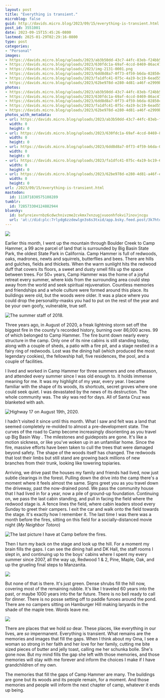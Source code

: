 ```yaml
---
layout: post
title: "Everything is transient."
microblog: false
guid: http://davids.micro.blog/2023/09/15/everything-is-transient.html
post_id: 3551001
date: 2023-09-15T15:45:26-0800
lastmod: 2025-01-29T02:29:16-0800
type: post
categories:
- "Personal"
images:
- https://davids.micro.blog/uploads/2023/ab3b50dd-43c7-44fc-83eb-f24bb5cc27cc-1-201-a.jpeg
- https://davids.micro.blog/uploads/2023/630fdc1a-69af-4ccd-8469-86ac472a00cf-1-201-a.jpeg
- https://davids.micro.blog/uploads/2023/img-2131-0001.png
- https://davids.micro.blog/uploads/2023/6dd8d8a7-0f73-4f59-b6da-02850c43cb1c-1-102-o.jpeg
- https://davids.micro.blog/uploads/2023/fa1dfc41-075c-4a19-bc19-6ead55f7dc08-1-201-a.jpeg
- https://davids.micro.blog/uploads/2023/62be978d-e280-4d81-a46f-e2999b41354e-1-201-a.jpeg
photos:
- https://davids.micro.blog/uploads/2023/ab3b50dd-43c7-44fc-83eb-f24bb5cc27cc-1-201-a.jpeg
- https://davids.micro.blog/uploads/2023/630fdc1a-69af-4ccd-8469-86ac472a00cf-1-201-a.jpeg
- https://davids.micro.blog/uploads/2023/6dd8d8a7-0f73-4f59-b6da-02850c43cb1c-1-102-o.jpeg
- https://davids.micro.blog/uploads/2023/fa1dfc41-075c-4a19-bc19-6ead55f7dc08-1-201-a.jpeg
- https://davids.micro.blog/uploads/2023/62be978d-e280-4d81-a46f-e2999b41354e-1-201-a.jpeg
photos_with_metadata:
- url: https://davids.micro.blog/uploads/2023/ab3b50dd-43c7-44fc-83eb-f24bb5cc27cc-1-201-a.jpeg
  width: 0
  height: 0
- url: https://davids.micro.blog/uploads/2023/630fdc1a-69af-4ccd-8469-86ac472a00cf-1-201-a.jpeg
  width: 0
  height: 0
- url: https://davids.micro.blog/uploads/2023/6dd8d8a7-0f73-4f59-b6da-02850c43cb1c-1-102-o.jpeg
  width: 0
  height: 0
- url: https://davids.micro.blog/uploads/2023/fa1dfc41-075c-4a19-bc19-6ead55f7dc08-1-201-a.jpeg
  width: 0
  height: 0
- url: https://davids.micro.blog/uploads/2023/62be978d-e280-4d81-a46f-e2999b41354e-1-201-a.jpeg
  width: 0
  height: 0
url: /2023/09/15/everything-is-transient.html
mastodon:
  id: 111071830575108289
tumblr:
  id: 728573304124882944
bluesky:
  id: bafyreievrnbz6cdwchnivzme2cvkmx7xnzugjvuoonhfokvi7inovjncgu
  url: 'at://did:plc:7rlydg6zzdewlgn3s6s3txid/app.bsky.feed.post/3k7htqgxwhy2g'
---
```

![](https://davids.micro.blog/uploads/2023/ab3b50dd-43c7-44fc-83eb-f24bb5cc27cc-1-201-a.jpeg)

Earlier this month, I went up the mountain through Boulder Creek to Camp Hammer, a 99 acre parcel of land that is surrounded by Big Basin State Park, the oldest State Park in California. Camp Hammer is full of redwoods, oaks, madrones, newts and squirrels, butterflies and bees. There are hills and gulches, fields and thickets. When the warm sunlight hits the redwood duff that covers its floors, a sweet and dusty smell fills up the space between trees. For 50+ years, Camp Hammer was the home of a joyful retreat every summer, where kids from the surrounding area could step away from the world and seek spiritual rejuvenation. Countless memories and friendships and a whole culture were formed around this place. Its buildings were old, but the woods were older. It was a place where you could drop the personality-masks you had to put on the rest of the year and be your own goofy, vulnerable, true self.

![The summer staff of 2018. ](https://davids.micro.blog/uploads/2023/630fdc1a-69af-4ccd-8469-86ac472a00cf-1-201-a.jpeg)

Three years ago, in August of 2020, a freak lightning storm set off the biggest fire in the county's recorded history, burning over 86,000 acres. 99 of which belonged to Camp Hammer. The fire burnt down nearly every structure in the camp. Only one of its nine cabins is still standing today, along with a couple of sheds, a patio with a fire pit, and a stage nestled in a fairy ring of redwoods. Lost was the dining hall (which produced the most legendary cookies), the fellowship hall, five residences, the pool, and a couple of facilities.

I lived and worked in Camp Hammer for three summers and one offseason, and attended every summer since I was old enough to. It holds immense meaning for me. It was my highlight of my year, every year. I became familiar with the shape of its woods, its shortcuts, secret groves where one could seek quiet. I was devastated by the news of its destruction. The whole community was. The sky was red for days. All of Santa Cruz was blanketed with ash. 

![Highway 17 on August 19th, 2020.](https://davids.micro.blog/uploads/2023/img-2131-0001.png)

I hadn't visited it since until this month. What I saw and felt was a land that seemed completely re-molded to almost a pre-development state. The curves of the road to Camp become increasingly disorienting as you travel up Big Basin Way . The milestones and guideposts are gone. It's like a motion sickness, or like you've woken up in an unfamiliar home. Since the fire, massive efforts have been taken to cull the trees that were damaged beyond safety. The shape of the woods itself has changed. The redwoods that lost their limbs but still stand are growing back millions of new branches from their trunk, looking like towering topiaries. 

Arriving, we drive past the houses my family and friends had lived, now just subtle clearings in the forest. Pulling down the drive into the camp there's a moment where it feels almost the same. Signs greet you as you travel down the driveway, past the now-drained pond. We pass the community house that I had lived in for a year, now a pile of ground-up foundation. Continuing on, we pass the last cabin standing, and pull in facing the field where the redwood stage is. A fence lines the field, where cabin leaders stood every Sunday to greet their campers. I exit the car and walk onto the field towards the stage. It's exactly how I remember it. The last time I was there was a month before the fires, sitting on this field for a socially-distanced movie night (_My Neighbor Totoro_) 

![The last picture I have at Camp before the fires. ](https://davids.micro.blog/uploads/2023/6dd8d8a7-0f73-4f59-b6da-02850c43cb1c-1-102-o.jpeg)

Then I turn my back on the stage and look up the hill. For a moment my brain fills the gaps. I can see the dining hall and DK Hall, the staff rooms I slept in, and continuing up to the boys' cabins where I spent my every summer since 2007, all the way up, Redwood 1 & 2, Pine, Maple, Oak, and up the grueling final steps to Manzanita.

![](https://davids.micro.blog/uploads/2023/fa1dfc41-075c-4a19-bc19-6ead55f7dc08-1-201-a.jpeg)

But none of that is there. It's just green. Dense shrubs fill the hill now, covering most of the remaining rubble. It's like I traveled 60 years into the past, or maybe 1000 years into the far future. There is no bell ready to call for dinner. There is no posse setting off to paddle funoes around the pond. There are no campers sitting on Hamburger Hill making lanyards in the shade of the maple tree. Words leave me.

![](https://davids.micro.blog/uploads/2023/62be978d-e280-4d81-a46f-e2999b41354e-1-201-a.jpeg)

There are places that we hold _so_ dear. These places, like everything in our lives, are _so_ impermanent. Everything is transient. What remains are the memories and images that fill the gaps. When I think about my Oma, I see a woman so strong in her faith and her love for her family, cutting me bite sized pieces of butter and jelly toast, calling me her schunka bolle. She's gone now. But my mind fills the gap she left with those memories, and those memories will stay with me forever and inform the choices I make if I have grandchildren of my own.

The memories that fill the gaps of Camp Hammer are many. The buildings are gone but its woods and its people remain, for a moment. And those memories and people will inform the next chapter of camp, whatever it ends up being.

